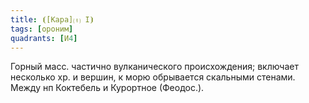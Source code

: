 ```yaml
---
title: ⦗[Кара]⒯ I⦘
tags: [ороним]
quadrants: [И4]
---
```


Горный масс. частично вулканического происхождения; включает несколько хр. и
вершин, к морю обрывается скальными стенами. Между нп Коктебель и Курортное
(Феодос.).
